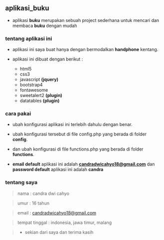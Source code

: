 ## aplikasi_buku

* aplikasi **buku** merupakan sebuah project sederhana untuk mencari dan membaca **buku** dengan mudah

### tentang aplikasi ini

* aplikasi ini saya buat hanya dengan bermodalkan **handphone** kentang.

* aplikasi ini dibuat dengan berikut :
  * html5
  * css3
  * javascript **(jquery)**
  * bootstrap4
  * fontawesome
  * sweetalert2 **(plugin)**
  * datatables **(plugin)**

### cara pakai

* ubah konfigurasi aplikasi ini terlebih dahulu dengan benar.

* ubah konfigurasi tersebut di file config.php yang berada di folder **config**.

* dan ubah konfigurasi di file functions.php yang berada di folder **functions**.

* **email default** aplikasi ini adalah **candradwicahyo18@gmail.com** dan **password default** aplikasi ini adalah **candra**

### tentang saya

> nama : candra dwi cahyo

> umur : 16 tahun

> email : candradwicahyo18@gmail.com

> tempat tinggal : indonesia, jawa timur, malang

> * sekian dari saya dan terima kasih
